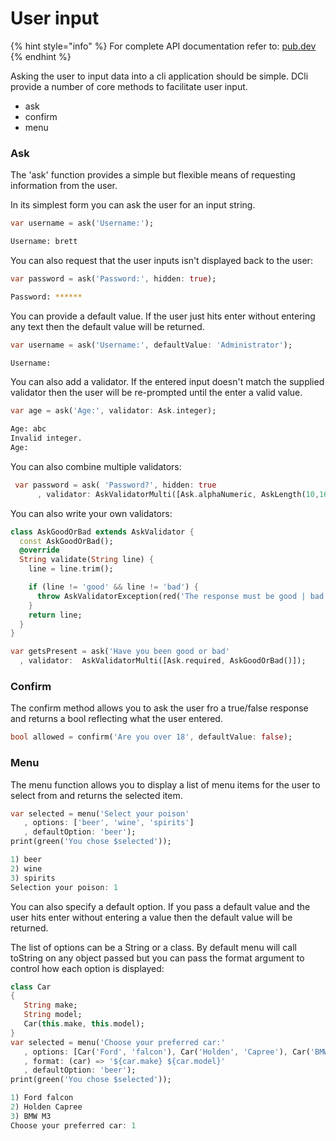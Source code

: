 # User input

{% hint style="info" %}
For complete API documentation refer to: [pub.dev](https://pub.dev/documentation/dcli/latest/dcli/dcli-library.html)
{% endhint %}

Asking the user to input data into a cli application should be simple. DCli provide a number of core methods to facilitate user input.

* ask
* confirm
* menu

### Ask

The 'ask' function provides a simple but flexible means of requesting information from the user.

In its simplest form you can ask the user for an input string.

```dart
var username = ask('Username:');
```

```bash
Username: brett
```

You can also request that the user inputs isn't displayed back to the user:

```dart
var password = ask('Password:', hidden: true);
```

```bash
Password: ******
```

You can provide a default value. If the user just hits enter without entering any text then the default value will be returned.

```dart
var username = ask('Username:', defaultValue: 'Administrator');
```

```bash
Username: 
```

You can also add a validator. If the entered input doesn't match the supplied validator then the user will be re-prompted until the enter a valid value.

```dart
var age = ask('Age:', validator: Ask.integer);
```

```bash
Age: abc
Invalid integer.
Age:
```

You can also combine multiple validators:

```dart
 var password = ask( 'Password?', hidden: true
      , validator: AskValidatorMulti([Ask.alphaNumeric, AskLength(10,16)]));
```

You can also write your own validators:

```dart
class AskGoodOrBad extends AskValidator {
  const AskGoodOrBad();
  @override
  String validate(String line) {
    line = line.trim();

    if (line != 'good' && line != 'bad') {
      throw AskValidatorException(red('The response must be good | bad'));
    }
    return line;
  }
}

var getsPresent = ask('Have you been good or bad'
  , validator:  AskValidatorMulti([Ask.required, AskGoodOrBad()]);
```

### Confirm

The confirm method allows you to ask the user fro a true/false response and returns a bool reflecting what the user entered.

```dart
bool allowed = confirm('Are you over 18', defaultValue: false);
```

### Menu

The menu function allows you to display a list of menu items for the user to select from and returns the selected item.

```dart
var selected = menu('Select your poison'
   , options: ['beer', 'wine', 'spirits']
   , defaultOption: 'beer');
print(green('You chose $selected'));
```

```dart
1) beer
2) wine
3) spirits
Selection your poison: 1
```

You can also specify a default option. If you pass a default value and the user hits enter without entering a value then the default value will be returned.

The list of options can be a String or a class. By default menu will call toString on any object passed but you can pass the format argument to control how each option is displayed:

```dart
class Car
{
   String make;
   String model;
   Car(this.make, this.model);
}
var selected = menu('Choose your preferred car:'
   , options: [Car('Ford', 'falcon'), Car('Holden', 'Capree'), Car('BMW', 'M3')]
   , format: (car) => '${car.make} ${car.model}'
   , defaultOption: 'beer');
print(green('You chose $selected'));
```

```dart
1) Ford falcon
2) Holden Capree
3) BMW M3
Choose your preferred car: 1
```



